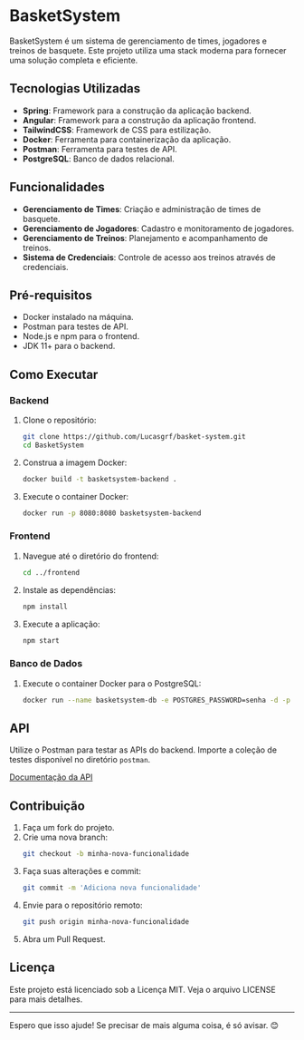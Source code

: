 # BasketSystem

BasketSystem é um sistema de gerenciamento de times, jogadores e treinos de basquete. Este projeto utiliza uma stack moderna para fornecer uma solução completa e eficiente.

## Tecnologias Utilizadas

- **Spring**: Framework para a construção da aplicação backend.
- **Angular**: Framework para a construção da aplicação frontend.
- **TailwindCSS**: Framework de CSS para estilização.
- **Docker**: Ferramenta para containerização da aplicação.
- **Postman**: Ferramenta para testes de API.
- **PostgreSQL**: Banco de dados relacional.

## Funcionalidades

- **Gerenciamento de Times**: Criação e administração de times de basquete.
- **Gerenciamento de Jogadores**: Cadastro e monitoramento de jogadores.
- **Gerenciamento de Treinos**: Planejamento e acompanhamento de treinos.
- **Sistema de Credenciais**: Controle de acesso aos treinos através de credenciais.

## Pré-requisitos

- Docker instalado na máquina.
- Postman para testes de API.
- Node.js e npm para o frontend.
- JDK 11+ para o backend.

## Como Executar

### Backend

1. Clone o repositório:
    ```bash
    git clone https://github.com/Lucasgrf/basket-system.git
    cd BasketSystem
    ```

2. Construa a imagem Docker:
    ```bash
    docker build -t basketsystem-backend .
    ```

3. Execute o container Docker:
    ```bash
    docker run -p 8080:8080 basketsystem-backend
    ```

### Frontend

1. Navegue até o diretório do frontend:
    ```bash
    cd ../frontend
    ```

2. Instale as dependências:
    ```bash
    npm install
    ```

3. Execute a aplicação:
    ```bash
    npm start
    ```

### Banco de Dados

1. Execute o container Docker para o PostgreSQL:
    ```bash
    docker run --name basketsystem-db -e POSTGRES_PASSWORD=senha -d -p 5432:5432 postgres
    ```

## API

Utilize o Postman para testar as APIs do backend. Importe a coleção de testes disponível no diretório `postman`.

[Documentação da API](https://github.com/Lucasgrf/basket-system/blob/main/ProjetoFinalBackend/API%20docs.md)

## Contribuição

1. Faça um fork do projeto.
2. Crie uma nova branch:
    ```bash
    git checkout -b minha-nova-funcionalidade
    ```
3. Faça suas alterações e commit:
    ```bash
    git commit -m 'Adiciona nova funcionalidade'
    ```
4. Envie para o repositório remoto:
    ```bash
    git push origin minha-nova-funcionalidade
    ```
5. Abra um Pull Request.

## Licença

Este projeto está licenciado sob a Licença MIT. Veja o arquivo LICENSE para mais detalhes.

---

Espero que isso ajude! Se precisar de mais alguma coisa, é só avisar. 😊
